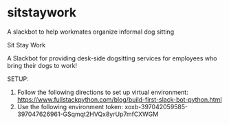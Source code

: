# sitstaywork
A slackbot to help workmates organize informal dog sitting

Sit Stay Work 

A Slackbot for providing desk-side dogsitting services for employees who bring their dogs to work! 

SETUP: 
1. Follow the following directions to set up virtual environment: https://www.fullstackpython.com/blog/build-first-slack-bot-python.html
2. Use the following environment token: xoxb-397042059585-397047626961-GSqmqt2HVQx8yrUp7mfCXWGM
